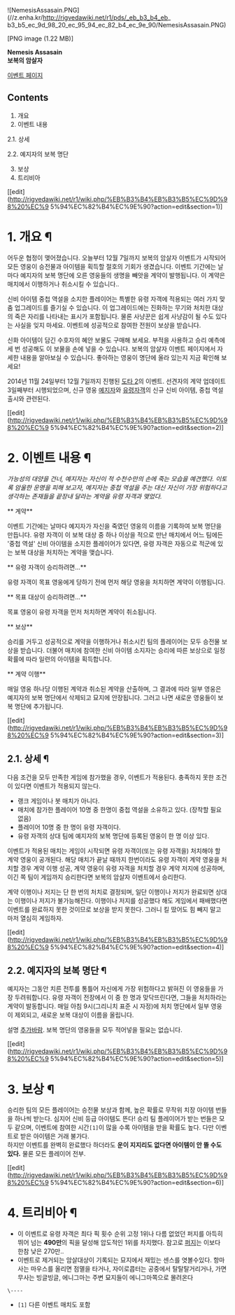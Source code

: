 ![NemesisAssasain.PNG](//z.enha.kr/http://rigvedawiki.net/r1/pds/_eb_b3_b4_eb_
b3_b5_ec_9d_98_20_ec_95_94_ec_82_b4_ec_9e_90/NemesisAssasain.PNG)

[PNG image (1.22 MB)]

  
**Nemesis Assasain**  
**보복의 암살자**

[이벤트 페이지](http://www.dota2.com/oracle/day3)

## Contents

    

1. 개요 
2. 이벤트 내용 
    

2.1. 상세

2.2. 예지자의 보복 명단

3. 보상 
4. 트리비아 

[[edit](http://rigvedawiki.net/r1/wiki.php/%EB%B3%B4%EB%B3%B5%EC%9D%98%20%EC%9
5%94%EC%82%B4%EC%9E%90?action=edit&section=1)]

# 1. 개요 ¶

어두운 협정이 맺어졌습니다. 오늘부터 12월 7일까지 보복의 암살자 이벤트가 시작되어 모든 영웅이 승전물과 아이템을 획득할 절호의 기회가
생겼습니다. 이벤트 기간에는 날마다 예지자의 보복 명단에 오른 영웅들의 생명을 빼앗을 계약이 발행됩니다. 이 계약은 매치에서 이행하거나
취소시킬 수 있습니다..  

신비 아이템 중첩 역설을 소지한 플레이어는 특별한 유령 자객에 적용되는 여러 가지 맞춤 업그레이드를 즐기실 수 있습니다. 이 업그레이드에는
진화하는 무기와 처치한 대상의 죽은 자리를 나타내는 표시가 포함됩니다. 물론 사냥꾼은 쉽게 사냥감이 될 수도 있다는 사실을 잊지 마세요.
이벤트에 성공적으로 참여한 전원이 보상을 받습니다.  

신화 아이템이 담긴 수호자의 혜안 보물도 구매해 보세요. 부적을 사용하고 승리 예측에 세 번 성공해도 이 보물을 손에 넣을 수 있습니다.
보복의 암살자 이벤트 페이지에서 자세한 내용을 알아보실 수 있습니다. 좋아하는 영웅이 명단에 올라 있는지 지금 확인해 보세요!

  
2014년 11월 24일부터 12월 7일까지 진행된 [도타 2](%EB%8F%84%ED%83%80%202.md)의 이벤트. 선견자의
계약 업데이트 3일째부터 시행되었으며, 신규 영웅 [예지자](%EC%98%88%EC%A7%80%EC%9E%90.md)와 [유령자객](%EC%9C%A0%EB%A0%B9%20%EC%9E%90%EA%B0%9D.md)의 신규 신비 아이템, 중첩 역설 출시와 관련된다.

  

[[edit](http://rigvedawiki.net/r1/wiki.php/%EB%B3%B4%EB%B3%B5%EC%9D%98%20%EC%9
5%94%EC%82%B4%EC%9E%90?action=edit&section=2)]

# 2. 이벤트 내용 ¶

_가능성의 대양을 건너, 예지자는 자신이 적 수천수만의 손에 죽는 모습을 예견했다. 이토록 암울한 운명을 피해 보고자, 예지자는 중첩 역설을
주는 대신 자신이 가장 위험하다고 생각하는 존재들을 끝장내 달라는 계약을 유령 자객과 맺었다._

** 계약**  
  
이벤트 기간에는 날마다 예지자가 자신을 죽였던 영웅의 이름을 기록하여 보복 명단을 만듭니다. 유령 자객이 이 보복 대상 중 하나 이상을
적으로 만난 매치에서 어느 팀에든 '중첩 역설' 신비 아이템을 소지한 플레이어가 있다면, 유령 자객은 자동으로 적군에 있는 보복 대상을
처치하는 계약을 맺습니다.

** 유령 자객이 승리하려면...**  
  
유령 자객이 목표 영웅에게 당하기 전에 먼저 해당 영웅을 처치하면 계약이 이행됩니다.

** 목표 대상이 승리하려면...**  
  
목표 영웅이 유령 자객을 먼저 처치하면 계약이 취소됩니다.

** 보상**  
  
승리를 거두고 성공적으로 계약을 이행하거나 취소시킨 팀의 플레이어는 모두 승전물 보상을 받습니다. 더불어 매치에 참여한 신비 아이템 소지자는
승리에 따른 보상으로 일정 확률에 따라 일련의 아이템을 획득합니다.

** 계약 이행**  
  
매일 영웅 하나당 이행된 계약과 취소된 계약을 산출하며, 그 결과에 따라 일부 영웅은 예지자의 보복 명단에서 삭제되고 묘지에 안장됩니다.
그러고 나면 새로운 영웅들이 보복 명단에 추가됩니다.

[[edit](http://rigvedawiki.net/r1/wiki.php/%EB%B3%B4%EB%B3%B5%EC%9D%98%20%EC%9
5%94%EC%82%B4%EC%9E%90?action=edit&section=3)]

## 2.1. 상세 ¶

다음 조건을 모두 만족한 게임에 참가했을 경우, 이벤트가 적용된다. 충족하지 못한 조건이 있다면 이벤트가 적용되지 않는다.  

  * 랭크 게임이나 봇 매치가 아니다.
  * 매치에 참가한 플레이어 10명 중 한명이 중첩 역설을 소유하고 있다. (장착할 필요 없음)
  * 플레이어 10명 중 한 명이 유령 자객이다.
  * 유령 자객의 상대 팀에 예지자의 보복 명단에 등록된 영웅이 한 명 이상 있다.  

이벤트가 적용된 매치는 게임이 시작되면 유령 자객이(또는 유령 자객을) 처치해야 할 계약 영웅이 공개된다. 해당 매치가 끝날 때까지
한번이라도 유령 자객이 계약 영웅을 처치할 경우 계약 이행 성공, 계약 영웅이 유령 자객을 처치할 경우 계약 저지에 성공하며, 이긴 쪽 팀이
게임까지 승리한다면 보복의 암살자 이벤트에서 승리한다.

  

계약 이행이나 저지는 단 한 번의 처치로 결정되며, 일단 이행이나 저지가 완료되면 상대는 이행이나 저지가 불가능해진다. 이행이나 저지를
성공했다 해도 게임에서 패배했다면 이벤트를 완료하지 못한 것이므로 보상을 받지 못한다. 그러니 킬 땄어도 힘 빼지 말고 마저 열심히
게임하자.

  

[[edit](http://rigvedawiki.net/r1/wiki.php/%EB%B3%B4%EB%B3%B5%EC%9D%98%20%EC%9
5%94%EC%82%B4%EC%9E%90?action=edit&section=4)]

## 2.2. 예지자의 보복 명단 ¶

예지자는 그동안 치른 전투를 통틀어 자신에게 가장 위험하다고 밝혀진 이 영웅들을 가장 두려워합니다. 유령 자객이 전장에서 이 중 한 명과
맞닥뜨린다면, 그들을 처치하라는 계약이 발동합니다. 매일 아침 9시(그리니치 표준 시 자정)에 처치 명단에서 일부 영웅이 제외되고, 새로운
보복 대상이 이름을 올립니다.

  
설명 [추가바람](%EC%B6%94%EA%B0%80%EB%B0%94%EB%9E%8C.md). 보복 명단의 영웅들을 모두 적어넣을 필요는
없습니다.

  

[[edit](http://rigvedawiki.net/r1/wiki.php/%EB%B3%B4%EB%B3%B5%EC%9D%98%20%EC%9
5%94%EC%82%B4%EC%9E%90?action=edit&section=5)]

# 3. 보상 ¶

승리한 팀의 모든 플레이어는 승전물 보상과 함께, 높은 확률로 무작위 치장 아이템 번들을 하나씩 받는다. 심지어 신비 등급 아이템도 뜬다!
승리 팀 플레이어가 받는 번들은 모두 같으며, 이벤트에 참여한 시간`[1]`이 많을 수록 아이템을 받을 확률도 높다. 다만 이벤트로 받은
아이템은 거래 불가다.  
하지만 이벤트를 완벽히 완료했다 하더라도 **운이 지지리도 없다면 아이템이 안 뜰 수도 있다.** 물론 모든 플레이어 전부.

  

[[edit](http://rigvedawiki.net/r1/wiki.php/%EB%B3%B4%EB%B3%B5%EC%9D%98%20%EC%9
5%94%EC%82%B4%EC%9E%90?action=edit&section=6)]

# 4. 트리비아 ¶

  * 이 이벤트로 유령 자객은 최다 픽 횟수 순위 고정 1위나 다름 없었던 퍼지를 아득히 뛰어 넘는 **490만**의 픽을 달성해 압도적인 1위를 차지했다. 참고로 [퍼지](%ED%8D%BC%EC%A7%80%28%EB%8F%84%ED%83%80%202%29.md)는 이보다 한참 낮은 270만..
  * 이벤트로 제거되는 암살대상이 기록되는 묘지에서 재밌는 센스를 엿볼수있다. 항마사는 마우스를 올리면 점멸을 타거나, 자이로콥터는 공중에서 탈탈탈거리거나, 가면무사는 빙글빙글, 에니그마는 주변 묘지들이 에니그마쪽으로 몰려온다

`\----`

  * `[1]` 다른 이벤트 매치도 포함

